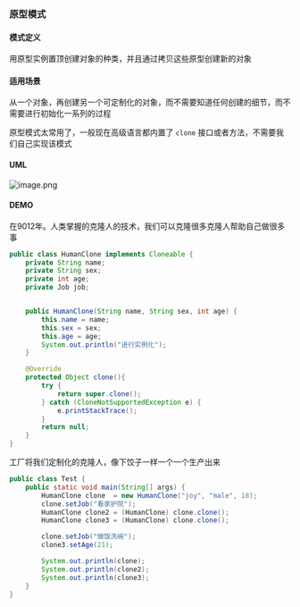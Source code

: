 ### 原型模式
#### 模式定义
用原型实例置顶创建对象的种类，并且通过拷贝这些原型创建新的对象
#### 适用场景
从一个对象，再创建另一个可定制化的对象，而不需要知道任何创建的细节，而不需要进行初始化一系列的过程

原型模式太常用了，一般现在高级语言都内置了 `clone` 接口或者方法，不需要我们自己实现该模式
#### UML
![image.png](http://img.masterjoy.top/20190923/192d51c2c2af5ef191964160ff056955.png)
#### DEMO
在9012年。人类掌握的克隆人的技术，我们可以克隆很多克隆人帮助自己做很多事
```java
public class HumanClone implements Cloneable {
    private String name;
    private String sex;
    private int age;
    private Job job;


    public HumanClone(String name, String sex, int age) {
        this.name = name;
        this.sex = sex;
        this.age = age;
        System.out.println("进行实例化");
    }

    @Override
    protected Object clone(){
        try {
            return super.clone();
        } catch (CloneNotSupportedException e) {
            e.printStackTrace();
        }
        return null;
    }
}
```
工厂将我们定制化的克隆人，像下饺子一样一个一个生产出来
```java
public class Test {
    public static void main(String[] args) {
        HumanClone clone  = new HumanClone("joy", "male", 18);
        clone.setJob("看家护院");
        HumanClone clone2 = (HumanClone) clone.clone();
        HumanClone clone3 = (HumanClone) clone.clone();

        clone.setJob("做饭洗碗");
        clone3.setAge(21);

        System.out.println(clone);
        System.out.println(clone2);
        System.out.println(clone3);
    }
}
```
